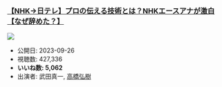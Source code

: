 ### [【NHK→日テレ】プロの伝える技術とは？NHKエースアナが激白【なぜ辞めた？】](https://www.youtube.com/watch?v=7VXr4sNoRKE)
[![](https://img.youtube.com/vi/7VXr4sNoRKE/sddefault.jpg)](https://www.youtube.com/watch?v=7VXr4sNoRKE)
-   公開日: 2023-09-26
-   視聴数: 427,336
-   **いいね数: 5,062**
-   出演者: 武田真一, [高橋弘樹](/rehacq_fan/people/高橋弘樹 "wikilink")
